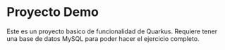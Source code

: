 # Proyecto Demo

Este es un proyecto basico de funcionalidad de Quarkus. 
Requiere tener una base de datos MySQL para poder hacer el ejercicio completo.
